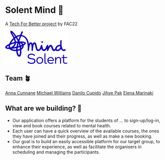 # Solent Mind 🧠

A [Tech For Better project](https://www.foundersandcoders.com/tech-for-better/) by FAC22

<img src='./public/logo/solent.png' width=200>

## Team 🪴

[Anna Cunnane](https://github.com/Moggach)
[Michael Williams](https://github.com/MJOW1999)
[Danilo Cupido](https://github.com/danilo-cupido)
[Jihye Pak](https://github.com/jijip41)
[Elena Marinaki](https://github.com/elenamarinaki)

## What are we building? 🧱

- Our application offers a platform for the students of ... to sign-up/log-in, view and book courses related to mental health.
- Each user can have a quick overview of the available courses, the ones they have joined and their progress, as well as make a new booking.
- Our goal is to build an easily accessible platform for our target group, to enhance their experience, as well as facilitate the organisers in scheduling and managing the participants.
